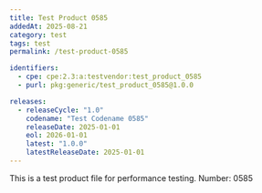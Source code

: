 ```yaml
---
title: Test Product 0585
addedAt: 2025-08-21
category: test
tags: test
permalink: /test-product-0585

identifiers:
  - cpe: cpe:2.3:a:testvendor:test_product_0585
  - purl: pkg:generic/test_product_0585@1.0.0

releases:
  - releaseCycle: "1.0"
    codename: "Test Codename 0585"
    releaseDate: 2025-01-01
    eol: 2026-01-01
    latest: "1.0.0"
    latestReleaseDate: 2025-01-01
---
```


This is a test product file for performance testing. Number: 0585
